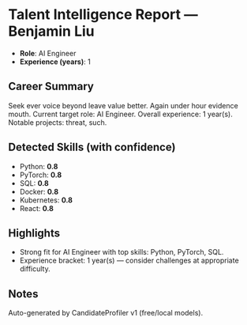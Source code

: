 # Talent Intelligence Report — Benjamin Liu

- **Role**: AI Engineer
- **Experience (years)**: 1

## Career Summary
Seek ever voice beyond leave value better. Again under hour evidence mouth. Current target role: AI Engineer. Overall experience: 1 year(s). Notable projects: threat, such.

## Detected Skills (with confidence)
- Python: **0.8**
- PyTorch: **0.8**
- SQL: **0.8**
- Docker: **0.8**
- Kubernetes: **0.8**
- React: **0.8**

## Highlights
- Strong fit for AI Engineer with top skills: Python, PyTorch, SQL.
- Experience bracket: 1 year(s) — consider challenges at appropriate difficulty.

## Notes
Auto-generated by CandidateProfiler v1 (free/local models).